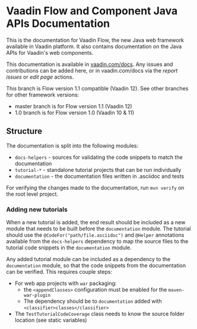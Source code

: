 # Vaadin Flow and Component Java APIs Documentation

This is the documentation for Vaadin Flow, the new Java web framework available in Vaadin platform.
It also contains documentation on the Java APIs for Vaadin's web components.

This documentation is available in [vaadin.com/docs](https://vaadin.com/docs/v10/flow/Overview.html).
Any issues and contributions can be added here, or in vaadin.com/docs via the _report issues_ or _edit page_ actions.

This branch is Flow version 1.1 compatible (Vaadin 12). See other branches for other framework versions:

 - master branch is for Flow version 1.1 (Vaadin 12)
 - 1.0 branch is for Flow version 1.0 (Vaadin 10 & 11)

## Structure

The documentation is split into the following modules:

- `docs-helpers` - sources for validating the code snippets to match the documentation
- `tutorial-*` - standalone tutorial projects that can be run individually
- `documentation` - the documentation files written in .asciidoc and tests

For verifying the changes made to the documentation, run `mvn verify` on the root level project.

### Adding new tutorials

When a new tutorial is added, the end result should be included as a new module that needs to be built before the `documentation` module.
The tutorial should use the `@CodeFor("path/file.asciidoc")` and `@Helper` annotations available from the `docs-helpers` dependency to map the source files to the tutorial code snippets in the `documentation` module.

Any added tutorial module can be included as a dependency to the `documentation` module,
so that the code snippets from the documentation can be verified. This requires couple steps:
- For web app projects with `war` packaging:
  - the `<appendClasses>` configuration must be enabled for the `maven-war-plugin`
  - The dependency should be to `documentation` added with `<classifier>classes</classifier>`
- The `TestTutorialCodeCoverage` class needs to know the source folder location (see static variables)
